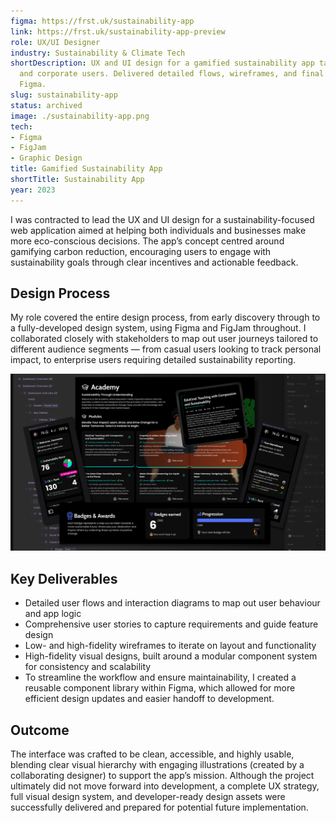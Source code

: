```yaml
---
figma: https://frst.uk/sustainability-app
link: https://frst.uk/sustainability-app-preview
role: UX/UI Designer
industry: Sustainability & Climate Tech
shortDescription: UX and UI design for a gamified sustainability app targeting individuals
  and corporate users. Delivered detailed flows, wireframes, and final designs in
  Figma.
slug: sustainability-app
status: archived
image: ./sustainability-app.png
tech:
- Figma
- FigJam
- Graphic Design
title: Gamified Sustainability App
shortTitle: Sustainability App
year: 2023
---
```


<!-- Contracted to lead the UX and UI design for a sustainability-focused web app aimed at both individuals and corporate users. The app was designed to gamify carbon reduction and eco-conscious decision-making, with tailored user journeys for different user types.

Over the course of the project, I worked in Figma and FigJam to deliver:

  - User flows and interaction diagrams
  - User stories
  - Wireframes and page layouts
  - High-fidelity visual designs with modular components

![Sustainability App montage of screens from the Figma designs](./sustainability-app-montage.png)

I created a component library in Figma to improve workflow and maintainability of the design files and make updating designs more efficient.

The interface was designed to be clean, accessible, and modern, with clear incentives and feedback loops for both casual users and enterprise-level sustainability reporting and featured illustrations created by another team member. While the project ultimately did not proceed to development, the full UX and visual design system was completed and handed off for implementation. -->

I was contracted to lead the UX and UI design for a sustainability-focused web application aimed at helping both individuals and businesses make more eco-conscious decisions. The app’s concept centred around gamifying carbon reduction, encouraging users to engage with sustainability goals through clear incentives and actionable feedback.

## Design Process
My role covered the entire design process, from early discovery through to a fully-developed design system, using Figma and FigJam throughout. I collaborated closely with stakeholders to map out user journeys tailored to different audience segments — from casual users looking to track personal impact, to enterprise users requiring detailed sustainability reporting.

![Sustainability App montage of screens from the Figma designs](./sustainability-app-montage.png)

## Key Deliverables

- Detailed user flows and interaction diagrams to map out user behaviour and app logic
- Comprehensive user stories to capture requirements and guide feature design
- Low- and high-fidelity wireframes to iterate on layout and functionality
- High-fidelity visual designs, built around a modular component system for consistency and scalability
- To streamline the workflow and ensure maintainability, I created a reusable component library within Figma, which allowed for more efficient design updates and easier handoff to development.

## Outcome
The interface was crafted to be clean, accessible, and highly usable, blending clear visual hierarchy with engaging illustrations (created by a collaborating designer) to support the app’s mission. Although the project ultimately did not move forward into development, a complete UX strategy, full visual design system, and developer-ready design assets were successfully delivered and prepared for potential future implementation.
